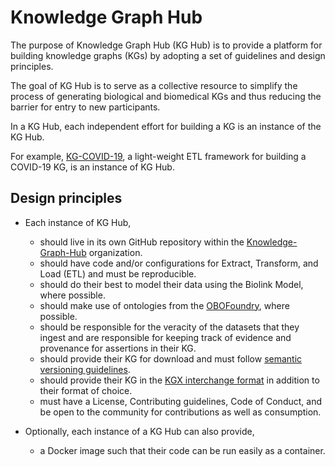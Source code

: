 # Knowledge Graph Hub

The purpose of Knowledge Graph Hub (KG Hub) is to provide a platform for building knowledge graphs (KGs) by adopting a set of guidelines and design principles.

The goal of KG Hub is to serve as a collective resource to simplify the process of generating biological and biomedical KGs and thus reducing the barrier for entry to new participants.

In a KG Hub, each independent effort for building a KG is an instance of the KG Hub.

For example, [KG-COVID-19](https://github.com/Knowledge-Graph-Hub/kg-covid-19), a light-weight ETL framework for building a COVID-19 KG, is an instance of KG Hub.


## Design principles

- Each instance of KG Hub,
    - should live in its own GitHub repository within the [Knowledge-Graph-Hub](https://github.com/Knowledge-Graph-Hub/) organization.
    - should have code and/or configurations for Extract, Transform, and Load (ETL) and must be reproducible.
    - should do their best to model their data using the Biolink Model, where possible.
    - should make use of ontologies from the [OBOFoundry](http://www.obofoundry.org/), where possible.
    - should be responsible for the veracity of the datasets that they ingest and are responsible for keeping track of evidence and provenance for assertions in their KG.
    - should provide their KG for download and must follow [semantic versioning guidelines](https://semver.org/).
    - should provide their KG in the [KGX interchange format](https://github.com/NCATS-Tangerine/kgx/blob/master/data-preparation.md) in addition to their format of choice.
    - must have a License, Contributing guidelines, Code of Conduct, and be open to the community for contributions as well as consumption.


- Optionally, each instance of a KG Hub can also provide,
    - a Docker image such that their code can be run easily as a container.




